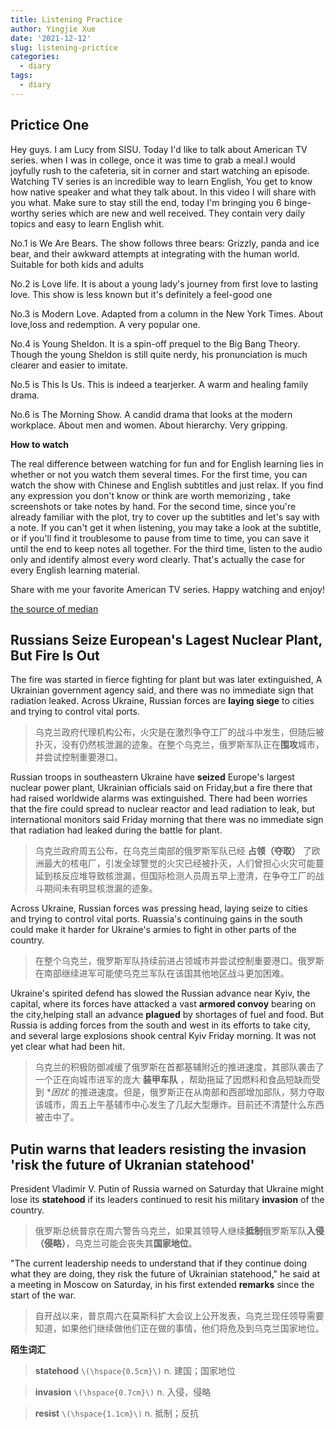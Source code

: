 ```yaml
---
title: Listening Practice
author: Yingjie Xue
date: '2021-12-12'
slug: listening-prictice
categories:
  - diary
tags:
  - diary
---
```


## Prictice One

Hey guys. I am Lucy from SISU. Today I'd like to talk about American TV series. when I was in college, once it was time to grab a meal.I would joyfully rush to the cafeteria, sit in corner and start watching an episode. Watching TV series is an incredible way to learn English, You get to know how native speaker and what they talk about. In this video I will share with you what. Make sure to stay still the end, today I'm bringing you 6 binge-worthy series which are new and well received. They contain very daily topics and easy to learn English whit.

No.1 is We Are Bears. The show follows three bears: Grizzly, panda and ice bear, and their awkward attempts at integrating with the human world. Suitable for both kids and adults

No.2 is Love life. It is about a young lady's journey from first love to lasting love. This show is less known but it's definitely a feel-good one

No.3 is Modern Love. Adapted from a column in the New York Times. About love,loss and redemption. A very popular one.

No.4 is Young Sheldon. It is a spin-off prequel to the Big Bang Theory. Though the young Sheldon is still quite nerdy, his pronunciation is much clearer and easier to imitate.

No.5 is This Is Us. This is indeed a tearjerker. A warm and healing family drama.

No.6 is The Morning Show. A candid drama that looks at the modern workplace. About men and women. About hierarchy. Very gripping.

**How to watch**

The real difference between watching for fun and for English learning lies in whether or not you watch them several times. For the first time, you can watch the show with Chinese and English subtitles and just relax. If you find any expression you don't know or think are worth memorizing , take screenshots or take notes by hand. For the second time, since you're already familiar with the plot, try to cover up the subtitles and let's say with a note. If you can't get it when listening, you may take a look at the subtitle, or if you'll find it troublesome to pause from time to time, you can save it until the end to keep notes all together. For the third time, listen to the audio only and identify almost every word clearly. That's actually the case for every English learning material.

Share with me your favorite American TV series. Happy watching and enjoy!

[the source of median](https://www.bilibili.com/video/BV1wS4y1X7az)


## Russians Seize European's  Lagest Nuclear Plant, But Fire Is Out 

The fire was started in fierce fighting for plant but was later extinguished, A Ukrainian government agency said, and there was no immediate sign that radiation leaked. Across Ukraine, Russian forces are **laying siege** to cities and trying to control vital ports. 

> 乌克兰政府代理机构公布，火灾是在激烈争夺工厂的战斗中发生，但随后被扑灭，没有仍然核泄漏的迹象。在整个乌克兰，俄罗斯军队正在**围攻**城市，并尝试控制重要港口。

Russian troops in southeastern Ukraine have **seized** Europe's largest nuclear power plant, Ukrainian officials said on Friday,but a fire there that had raised worldwide alarms was extinguished. There had been worries that the fire could spread to nuclear reactor and lead radiation to leak, but international monitors said Friday morning that there was no immediate  sign that radiation had leaked during the battle for plant.

> 乌克兰政府周五公布，在乌克兰南部的俄罗斯军队已经 **占领（夺取）** 了欧洲最大的核电厂，引发全球警觉的火灾已经被扑灭，人们曾担心火灾可能蔓延到核反应堆导致核泄漏，但国际检测人员周五早上澄清，在争夺工厂的战斗期间未有明显核泄漏的迹象。

Across Ukraine, Russian forces was pressing  head, laying seize to cities and trying to control vital ports. Ruassia's continuing gains in the south could make it harder for Ukraine's armies to fight in other parts of the country.

> 在整个乌克兰，俄罗斯军队持续前进占领城市并尝试控制重要港口。俄罗斯在南部继续进军可能使乌克兰军队在该国其他地区战斗更加困难。

Ukraine's spirited defend has slowed the Russian advance near Kyiv, the capital, where its forces have attacked a vast **armored convoy** bearing on the city,helping stall an advance **plagued** by shortages of fuel and food. But Russia is adding forces from the south and west in its efforts to take city, and several large explosions shook central Kyiv Friday morning. It was not yet clear what had been hit. 

> 乌克兰的积极防御减缓了俄罗斯在首都基辅附近的推进速度，其部队袭击了一个正在向城市进军的庞大 **装甲车队** ，帮助拖延了因燃料和食品短缺而受到 **困扰* 的推进速度。但是，俄罗斯正在从南部和西部增加部队，努力夺取该城市，周五上午基辅市中心发生了几起大型爆炸。目前还不清楚什么东西被击中了。


## Putin warns that leaders resisting the invasion 'risk the future of Ukranian statehood'


President Vladimir V. Putin of Russia warned on Saturday that Ukraine might lose its **statehood** if its leaders continued to resit his military **invasion** of the country.

> 俄罗斯总统普京在周六警告乌克兰，如果其领导人继续**抵制**俄罗斯军队**入侵（侵略）**，乌克兰可能会丧失其**国家地位**。

"The current leadership needs to understand that if they continue doing what they are doing, they risk the future of Ukrainian statehood," he said at a meeting in Moscow on Saturday, in his first extended **remarks** since the start of the war.

> 自开战以来，普京周六在莫斯科扩大会议上公开发表，乌克兰现任领导需要知道，如果他们继续做他们正在做的事情，他们将危及到乌克兰国家地位。

**陌生词汇**

> **statehood** `\(\hspace{0.5cm}\)` n. 建国；国家地位

> **invasion**   `\(\hspace{0.7cm}\)` n. 入侵，侵略   

> **resist**    `\(\hspace{1.1cm}\)` n. 抵制；反抗

